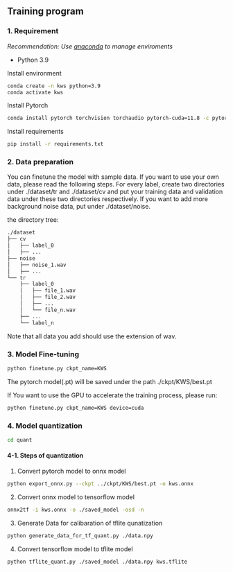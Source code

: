 ## Training program

### 1. Requirement

*Recommendation: Use [anaconda](https://www.anaconda.com/download/success) to manage enviroments*
* Python 3.9

Install environment

```bash
conda create -n kws python=3.9
conda activate kws
```

Install Pytorch

```bash
conda install pytorch torchvision torchaudio pytorch-cuda=11.8 -c pytorch -c nvidia
```

Install requirements

```bash
pip install -r requirements.txt
```

### 2. Data preparation
You can finetune the model with sample data. If you want to use your own data, please read the following steps.
For every label, create two directories under ./dataset/tr and ./dataset/cv and put your training data and validation data under these two directories respectively.
If you want to add more background noise data, put under ./dataset/noise.

the directory tree:

```bash
./dataset
├── cv
│   ├── label_0
│   ├── ...
├── noise
│   ├── noise_1.wav
│   ├── ...
└── tr
    ├── label_0
    │   ├── file_1.wav
    │   ├── file_2.wav
    │   ├── ...
    │   └── file_n.wav
    ├── ...
    └── label_n
```

Note that all data you add should use the extension of wav.

### 3. Model Fine-tuning

```bash
python finetune.py ckpt_name=KWS
```

The pytorch model(.pt) will be saved under the path ./ckpt/KWS/best.pt

If You want to use the GPU to accelerate the training process, please run:

```bash
python finetune.py ckpt_name=KWS device=cuda
```

### 4. Model quantization

```bash
cd quant
```

#### 4-1. Steps of quantization

1. Convert pytorch model to onnx model

```bash
python export_onnx.py --ckpt ../ckpt/KWS/best.pt -o kws.onnx
```

2. Convert onnx model to tensorflow model

```bash
onnx2tf -i kws.onnx -o ./saved_model -osd -n
```

3. Generate Data for calibaration of tflite qunatization

```bash
python generate_data_for_tf_quant.py ./data.npy
```

4. Convert tensorflow model to tflite model

```bash
python tflite_quant.py ./saved_model ./data.npy kws.tflite
```